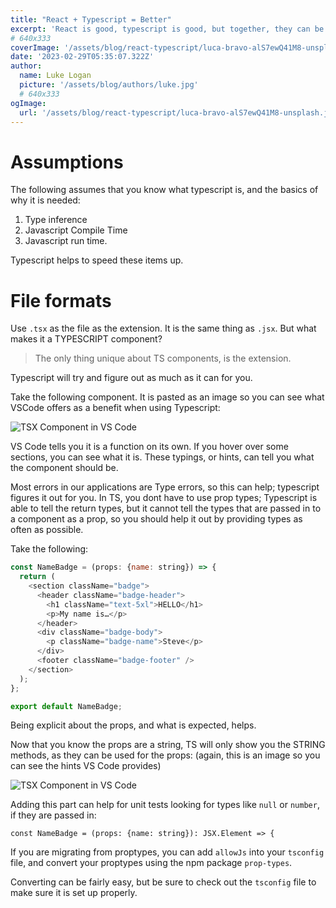 ```yaml
---
title: "React + Typescript = Better"
excerpt: 'React is good, typescript is good, but together, they can be confusing'
# 640x333
coverImage: '/assets/blog/react-typescript/luca-bravo-alS7ewQ41M8-unsplash.jpg'
date: '2023-02-29T05:35:07.322Z'
author:
  name: Luke Logan
  picture: '/assets/blog/authors/luke.jpg'
  # 640x333
ogImage:
  url: '/assets/blog/react-typescript/luca-bravo-alS7ewQ41M8-unsplash.jpg'
---
```


# Assumptions

The following assumes that you know what typescript is, and the basics of why it is needed:

1. Type inference
2. Javascript Compile Time
3. Javascript run time.

Typescript helps to speed these items up.

# File formats

Use `.tsx` as the file as the extension. It is the same thing as `.jsx`. But what makes it a TYPESCRIPT component?

> The only thing unique about TS components, is the extension.

Typescript will try and figure out as much as it can for you.

Take the following component. It is pasted as an image so you can see what VSCode offers as a benefit when using Typescript:

![TSX Component in VS Code](/assets/blog/react-typescript/tsx-component.png "VS Code gives you tips for your components")

VS Code tells you it is a function on its own. If you hover over some sections, you can see what it is. These typings, or hints, can tell you what the component should be.

Most errors in our applications are Type errors, so this can help; typescript figures it out for you.
In TS, you dont have to use prop types; Typescript is able to tell the return types, but it cannot tell the types that are passed in to a component as a prop, so you should help it out by providing types as often as possible.

Take the following:

```js
const NameBadge = (props: {name: string}) => {
  return (
    <section className="badge">
      <header className="badge-header">
        <h1 className="text-5xl">HELLO</h1>
        <p>My name is…</p>
      </header>
      <div className="badge-body">
        <p className="badge-name">Steve</p>
      </div>
      <footer className="badge-footer" />
    </section>
  );
};

export default NameBadge;

```


Being explicit about the props, and what is expected, helps.

Now that you know the props are a string, TS will only show you the STRING methods, as they can be used for the props:
(again, this is an image so you can see the hints VS Code provides)

![TSX Component in VS Code](/assets/blog/react-typescript/tsx-2.png "VS Code gives you tips for your components")


Adding this part can help for unit tests looking for types like `null` or `number`, if they are passed in:

`const NameBadge = (props: {name: string}): JSX.Element => {`

If you are migrating from proptypes, you can add `allowJs` into your `tsconfig` file, and convert your proptypes using the npm package `prop-types`.

Converting can be fairly easy, but be sure to check out the `tsconfig` file to make sure it is set up properly.



